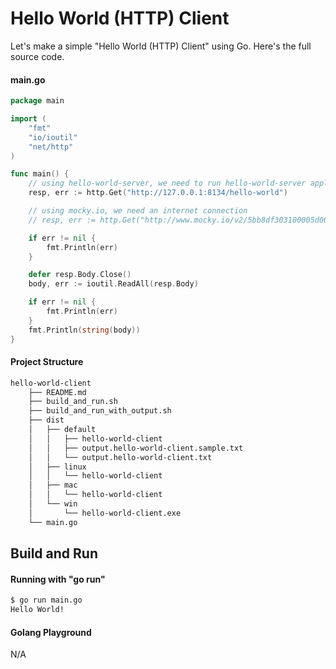 # Hello World (HTTP) Client

Let's make a simple "Hello World (HTTP) Client" using Go. Here's the full source code.


#### main.go

```go
package main

import (
	"fmt"
	"io/ioutil"
	"net/http"
)

func main() {
	// using hello-world-server, we need to run hello-world-server application first.
	resp, err := http.Get("http://127.0.0.1:8134/hello-world")

	// using mocky.io, we need an internet connection
	// resp, err := http.Get("http://www.mocky.io/v2/5bb8df303100005d003ed8c4")

	if err != nil {
		fmt.Println(err)
	}

	defer resp.Body.Close()
	body, err := ioutil.ReadAll(resp.Body)

	if err != nil {
		fmt.Println(err)
	}
	fmt.Println(string(body))
}

```

#### Project Structure

```bash
hello-world-client
    ├── README.md
    ├── build_and_run.sh
    ├── build_and_run_with_output.sh
    ├── dist
    │   ├── default
    │   │   ├── hello-world-client
    │   │   ├── output.hello-world-client.sample.txt
    │   │   └── output.hello-world-client.txt
    │   ├── linux
    │   │   └── hello-world-client
    │   ├── mac
    │   │   └── hello-world-client
    │   └── win
    │       └── hello-world-client.exe
    └── main.go

```

## Build and Run

#### Running with "go run"

```bash
$ go run main.go
Hello World!

```

#### Golang Playground

N/A